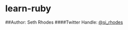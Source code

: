 learn-ruby
==========
##Author: Seth Rhodes
####Twitter Handle: [@si_rhodes](https://twitter.com/si_rhodes)

